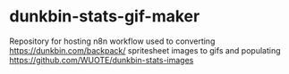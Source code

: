 # dunkbin-stats-gif-maker
Repository for hosting n8n workflow used to converting https://dunkbin.com/backpack/ spritesheet images to gifs and populating https://github.com/WUOTE/dunkbin-stats-images
